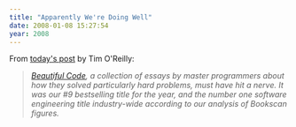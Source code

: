 ```yaml
---
title: "Apparently We're Doing Well"
date: 2008-01-08 15:27:54
year: 2008
---
```

From <a href="http://feeds.feedburner.com/~r/oreilly/radar/atom/~3/213312505/a_year_in_oreilly_books.html">today's post</a> by Tim O'Reilly:
<blockquote><em><a target="_blank" href="http://www.oreilly.com/catalog/9780596510046/index.html">Beautiful Code</a>, a collection of essays by master programmers about how they solved particularly hard problems, must have hit a nerve. It was our #9 bestselling title for the year, and the number one software engineering title industry-wide according to our analysis of Bookscan figures.</em></blockquote>
